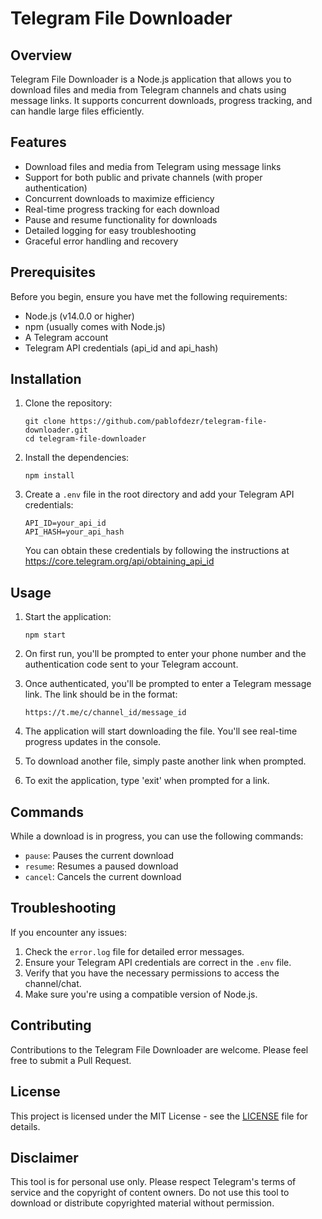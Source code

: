 # Telegram File Downloader

## Overview

Telegram File Downloader is a Node.js application that allows you to download files and media from Telegram channels and chats using message links. It supports concurrent downloads, progress tracking, and can handle large files efficiently.

## Features

- Download files and media from Telegram using message links
- Support for both public and private channels (with proper authentication)
- Concurrent downloads to maximize efficiency
- Real-time progress tracking for each download
- Pause and resume functionality for downloads
- Detailed logging for easy troubleshooting
- Graceful error handling and recovery

## Prerequisites

Before you begin, ensure you have met the following requirements:

- Node.js (v14.0.0 or higher)
- npm (usually comes with Node.js)
- A Telegram account
- Telegram API credentials (api_id and api_hash)

## Installation

1. Clone the repository:
   ```
   git clone https://github.com/pablofdezr/telegram-file-downloader.git
   cd telegram-file-downloader
   ```

2. Install the dependencies:
   ```
   npm install
   ```

3. Create a `.env` file in the root directory and add your Telegram API credentials:
   ```
   API_ID=your_api_id
   API_HASH=your_api_hash
   ```

   You can obtain these credentials by following the instructions at https://core.telegram.org/api/obtaining_api_id

## Usage

1. Start the application:
   ```
   npm start
   ```

2. On first run, you'll be prompted to enter your phone number and the authentication code sent to your Telegram account.

3. Once authenticated, you'll be prompted to enter a Telegram message link. The link should be in the format:
   ```
   https://t.me/c/channel_id/message_id
   ```

4. The application will start downloading the file. You'll see real-time progress updates in the console.

5. To download another file, simply paste another link when prompted.

6. To exit the application, type 'exit' when prompted for a link.

## Commands

While a download is in progress, you can use the following commands:

- `pause`: Pauses the current download
- `resume`: Resumes a paused download
- `cancel`: Cancels the current download

## Troubleshooting

If you encounter any issues:

1. Check the `error.log` file for detailed error messages.
2. Ensure your Telegram API credentials are correct in the `.env` file.
3. Verify that you have the necessary permissions to access the channel/chat.
4. Make sure you're using a compatible version of Node.js.

## Contributing

Contributions to the Telegram File Downloader are welcome. Please feel free to submit a Pull Request.

## License

This project is licensed under the MIT License - see the [LICENSE](LICENSE) file for details.

## Disclaimer

This tool is for personal use only. Please respect Telegram's terms of service and the copyright of content owners. Do not use this tool to download or distribute copyrighted material without permission.